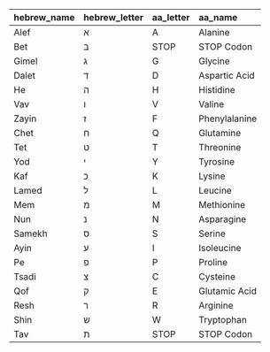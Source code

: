 | hebrew_name    | hebrew_letter  | aa_letter | aa_name          |
|:--------|:--------------|:-----------|:------------------------|
| Alef    | א             | A          | Alanine                 |
| Bet     | ב             | STOP       | STOP Codon              |
| Gimel   | ג             | G          | Glycine                 |
| Dalet   | ד             | D          | Aspartic Acid           |
| He      | ה             | H          | Histidine    |
| Vav     | ו             | V          | Valine |
| Zayin   | ז             | F       | Phenylalanine           |
| Chet    | ח             | Q          | Glutamine               |
| Tet     | ט             | T          | Threonine               |
| Yod     | י             | Y          | Tyrosine |
| Kaf     | כ             | K          | Lysine                  |
| Lamed   | ל             | L          | Leucine                 |
| Mem     | מ             | M          | Methionine              |
| Nun     | נ             | N          | Asparagine              |
| Samekh  | ס             | S          | Serine                  |
| Ayin    | ע             | I          | Isoleucine              |
| Pe      | פ             | P          | Proline                 |
| Tsadi   | צ             | C          | Cysteine                |
| Qof     | ק             | E          | Glutamic Acid           |
| Resh    | ר             | R          | Arginine                |
| Shin    | ש             | W          | Tryptophan    |
| Tav     | ת             | STOP       | STOP Codon            |


